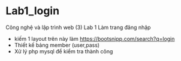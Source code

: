 ﻿# Lab1_login
 Công nghệ và lập trình web (3)
Lab 1
Làm trang đăng nhập
- kiếm 1 layout trên này làm https://bootsnipp.com/search?q=login
- Thiết kế bảng member (user,pass)
- Xử lý php mysql để kiểm tra thành công
